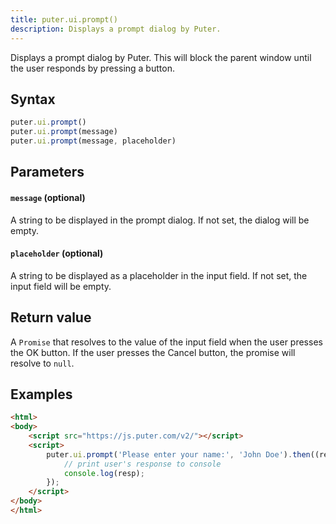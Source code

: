 ```yaml
---
title: puter.ui.prompt()
description: Displays a prompt dialog by Puter.
---
```


Displays a prompt dialog by Puter. This will block the parent window until the user responds by pressing a button.

## Syntax
```js
puter.ui.prompt()
puter.ui.prompt(message)
puter.ui.prompt(message, placeholder)
```

## Parameters

#### `message` (optional)
A string to be displayed in the prompt dialog. If not set, the dialog will be empty. 

#### `placeholder` (optional)
A string to be displayed as a placeholder in the input field. If not set, the input field will be empty.


## Return value 
A `Promise` that resolves to the value of the input field when the user presses the OK button. If the user presses the Cancel button, the promise will resolve to `null`.

## Examples
```html
<html>
<body>
    <script src="https://js.puter.com/v2/"></script>
    <script>
        puter.ui.prompt('Please enter your name:', 'John Doe').then((resp) => {
            // print user's response to console
            console.log(resp);
        });
    </script>
</body>
</html>
```